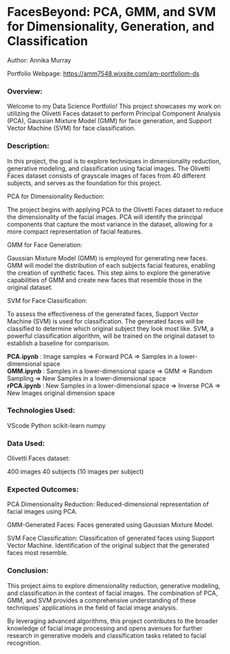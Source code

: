 
# FacesBeyond: PCA, GMM, and SVM for Dimensionality, Generation, and Classification

Author: Annika Murray

Portfolio Webpage: https://amm7548.wixsite.com/am-portfoliom-ds

### Overview:
Welcome to my Data Science Portfolio! This project showcases my work on utilizing the Olivetti Faces dataset to perform Principal Component Analysis (PCA), Gaussian Mixture Model (GMM) for face generation, and Support Vector Machine (SVM) for face classification.

### Description:
In this project, the goal is to explore techniques in dimensionality reduction, generative modeling, and classification using facial images. The Olivetti Faces dataset consists of grayscale images of faces from 40 different subjects, and serves as the foundation for this project.

PCA for Dimensionality Reduction:

The project begins with applying PCA to the Olivetti Faces dataset to reduce the dimensionality of the facial images. PCA will identify the principal components that capture the most variance in the dataset, allowing for a more compact representation of facial features.

GMM for Face Generation:

Gaussian Mixture Model (GMM) is employed for generating new faces. GMM will model the distribution of each subjects facial features, enabling the creation of synthetic faces. This step aims to explore the generative capabilities of GMM and create new faces that resemble those in the original dataset.

SVM for Face Classification:

To assess the effectiveness of the generated faces, Support Vector Machine (SVM) is used for classification. The generated faces will be classified to determine which original subject they look most like. SVM, a powerful classification algorithm, will be trained on the original dataset to establish a baseline for comparison.

**PCA.ipynb** : Image samples => Forward PCA => Samples in a lower-dimensional space<br>
**GMM.ipynb** : Samples in a lower-dimensional space => GMM => Random Sampling => New Samples in a lower-dimensional space<br>
**rPCA.ipynb** : New Samples in a lower-dimensional space => Inverse PCA => New Images original dimension space <br>

### Technologies Used:

VScode
Python
scikit-learn
numpy

### Data Used:
Olivetti Faces dataset:

400 images
40 subjects (10 images per subject)

### Expected Outcomes:

PCA Dimensionality Reduction:
Reduced-dimensional representation of facial images using PCA.

GMM-Generated Faces:
Faces generated using Gaussian Mixture Model.

SVM Face Classification:
Classification of generated faces using Support Vector Machine.
Identification of the original subject that the generated faces most resemble.

### Conclusion:
This project aims to explore dimensionality reduction, generative modeling, and classification in the context of facial images. The combination of PCA, GMM, and SVM provides a comprehensive understanding of these techniques' applications in the field of facial image analysis.

By leveraging advanced algorithms, this project contributes to the broader knowledge of facial image processing and opens avenues for further research in generative models and classification tasks related to facial recognition.


